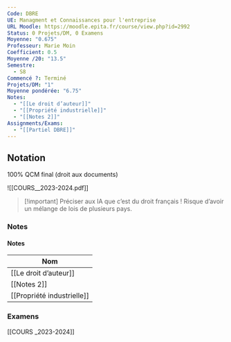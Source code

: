 ```yaml
---
Code: DBRE
UE: Managment et Connaissances pour l'entreprise
URL Moodle: https://moodle.epita.fr/course/view.php?id=2992
Status: 0 Projets/DM, 0 Examens
Moyenne: "0.675"
Professeur: Marie Moin
Coefficient: 0.5
Moyenne /20: "13.5"
Semestre:
  - S8
Commencé ?: Terminé
Projets/DM: "1"
Moyenne pondérée: "6.75"
Notes:
  - "[[Le droit d’auteur]]"
  - "[[Propriété industrielle]]"
  - "[[Notes 2]]"
Assignments/Exams:
  - "[[Partiel DBRE]]"
---
```

## Notation
100% QCM final (droit aux documents)
  
![[COURS__2023-2024.pdf]]

> [!important] Préciser aux IA que c’est du droit français ! Risque d’avoir un mélange de lois de plusieurs pays.
  
### Notes
#### Notes
|Nom|
|---|
|[[Le droit d’auteur]]|
|[[Notes 2]]|
|[[Propriété industrielle]]|
  
  
  
### Examens
  
[[COURS _2023-2024]]